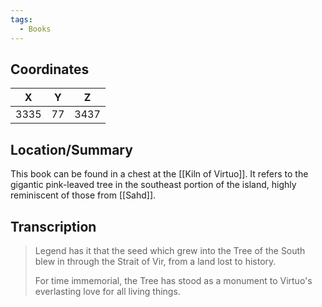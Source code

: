 ```yaml
---
tags:
  - Books
---
```


## Coordinates
| **X** | **Y** | **Z** |
| :---: | :---: | :---: |
| 3335  |  77   | 3437  |

## Location/Summary
This book can be found in a chest at the [[Kiln of Virtuo]]. It refers to the gigantic pink-leaved tree in the southeast portion of the island, highly reminiscent of those from [[Sahd]].

## Transcription
> Legend has it that the seed which grew into the Tree of the South blew in through the Strait of Vir, from a land lost to history.
>
> For time immemorial, the Tree has stood as a monument to Virtuo's everlasting love for all living things.

